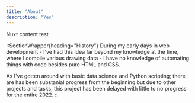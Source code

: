 ```yaml
---
title: "About"
description: "Yes"
---
```


Nuxt content test

::SectionWrapper{heading="History"}
During my early days in web development -
I've had this idea far beyond my knowledge at the time, where I compile various
drawing data - I have no knowledge of automating things with code besides pure
HTML and CSS.

As I've gotten around with basic data science and Python scripting; there are
has been substanial progress from the beginning but due to other projects and
tasks, this project has been delayed with little to no progress for the
entire 2022.
::
